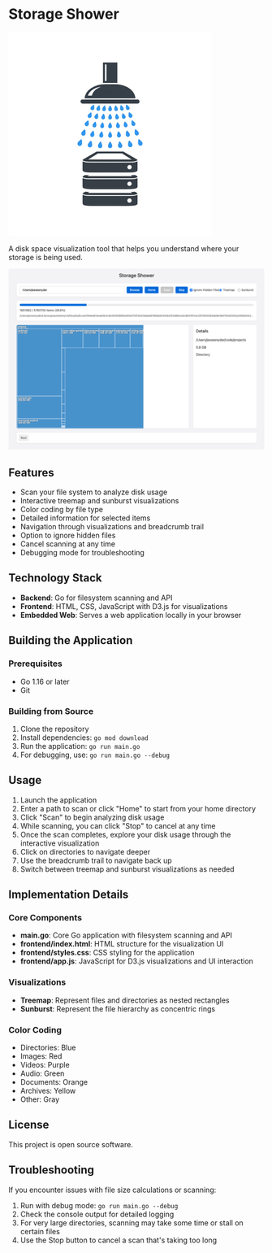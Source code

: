 # Storage Shower

![Storage Shower Logo](https://raw.githubusercontent.com/steezeburger/storage-shower/main/images/logo_small.png)

A disk space visualization tool that helps you understand where your storage is being used.

![Storage Shower Screenshot](images/screen1.png)

## Features

- Scan your file system to analyze disk usage
- Interactive treemap and sunburst visualizations
- Color coding by file type
- Detailed information for selected items
- Navigation through visualizations and breadcrumb trail
- Option to ignore hidden files
- Cancel scanning at any time
- Debugging mode for troubleshooting

## Technology Stack

- **Backend**: Go for filesystem scanning and API
- **Frontend**: HTML, CSS, JavaScript with D3.js for visualizations
- **Embedded Web**: Serves a web application locally in your browser

## Building the Application

### Prerequisites

- Go 1.16 or later
- Git

### Building from Source

1. Clone the repository
2. Install dependencies: `go mod download`
3. Run the application: `go run main.go`
4. For debugging, use: `go run main.go --debug`

## Usage

1. Launch the application
2. Enter a path to scan or click "Home" to start from your home directory
3. Click "Scan" to begin analyzing disk usage
4. While scanning, you can click "Stop" to cancel at any time
5. Once the scan completes, explore your disk usage through the interactive visualization
6. Click on directories to navigate deeper
7. Use the breadcrumb trail to navigate back up
8. Switch between treemap and sunburst visualizations as needed

## Implementation Details

### Core Components

- **main.go**: Core Go application with filesystem scanning and API
- **frontend/index.html**: HTML structure for the visualization UI
- **frontend/styles.css**: CSS styling for the application
- **frontend/app.js**: JavaScript for D3.js visualizations and UI interaction

### Visualizations

- **Treemap**: Represent files and directories as nested rectangles
- **Sunburst**: Represent the file hierarchy as concentric rings

### Color Coding

- Directories: Blue
- Images: Red
- Videos: Purple
- Audio: Green
- Documents: Orange
- Archives: Yellow
- Other: Gray

## License

This project is open source software.

## Troubleshooting

If you encounter issues with file size calculations or scanning:

1. Run with debug mode: `go run main.go --debug`
2. Check the console output for detailed logging
3. For very large directories, scanning may take some time or stall on certain files
4. Use the Stop button to cancel a scan that's taking too long
